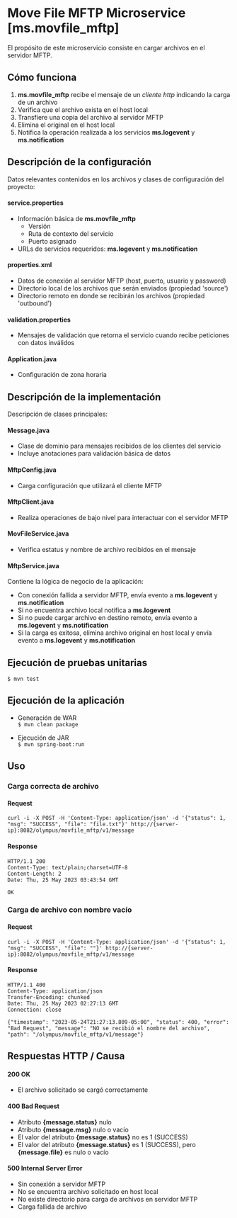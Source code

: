 
# Move File MFTP Microservice [ms.movfile_mftp]  
El propósito de este microservicio consiste en cargar archivos en el servidor MFTP.


## Cómo funciona  
1. **ms.movfile_mftp** recibe el mensaje de un *cliente http* indicando la carga de un archivo  
2. Verifica que el archivo exista en el host local  
3. Transfiere una copia del archivo al servidor MFTP  
4. Elimina el original en el host local  
4. Notifica la operación realizada a los servicios **ms.logevent** y **ms.notification**  


## Descripción de la configuración  
Datos relevantes contenidos en los archivos y clases de configuración del proyecto:  

#### service.properties  
+ Información básica de **ms.movfile_mftp**  
    - Versión  
    - Ruta de contexto del servicio  
    - Puerto asignado  
+ URLs de servicios requeridos: **ms.logevent** y **ms.notification**  

#### properties.xml  
+ Datos de conexión al servidor MFTP (host, puerto, usuario y password)  
+ Directorio local de los archivos que serán enviados (propiedad 'source')  
+ Directorio remoto en donde se recibirán los archivos (propiedad 'outbound')  

#### validation.properties  
+ Mensajes de validación que retorna el servicio cuando recibe peticiones con datos inválidos  

#### Application.java  
+ Configuración de zona horaria  


## Descripción de la implementación  
Descripción de clases principales:  

#### Message.java  
+ Clase de dominio para mensajes recibidos de los clientes del servicio
+ Incluye anotaciones para validación básica de datos

#### MftpConfig.java  
+ Carga configuración que utilizará el cliente MFTP   

#### MftpClient.java  
+ Realiza operaciones de bajo nivel para interactuar con el servidor MFTP  

#### MovFileService.java  
+ Verifica estatus y nombre de archivo recibidos en el mensaje  

#### MftpService.java  
Contiene la lógica de negocio de la aplicación:  
+ Con conexión fallida a servidor MFTP, envía evento a **ms.logevent** y **ms.notification**  
+ Si no encuentra archivo local notifica a **ms.logevent**  
+ Si no puede cargar archivo en destino remoto, envía evento a **ms.logevent** y **ms.notification**  
+ Si la carga es exitosa, elimina archivo original en host local y envía evento a **ms.logevent** y **ms.notification**  


## Ejecución de pruebas unitarias  
  `$ mvn test`


## Ejecución de la aplicación  

+ Generación de WAR  
  `$ mvn clean package`  

+ Ejecución de JAR  
  `$ mvn spring-boot:run`  


## Uso  

### Carga correcta de archivo  

#### Request  
    curl -i -X POST -H 'Content-Type: application/json' -d '{"status": 1, "msg": "SUCCESS", "file": "file.txt"}' http://{server-ip}:8082/olympus/movfile_mftp/v1/message  

#### Response  
    HTTP/1.1 200
    Content-Type: text/plain;charset=UTF-8
    Content-Length: 2
    Date: Thu, 25 May 2023 03:43:54 GMT

    OK  

### Carga de archivo con nombre vacío  

#### Request  
    curl -i -X POST -H 'Content-Type: application/json' -d '{"status": 1, "msg": "SUCCESS", "file": ""}' http://{server-ip}:8082/olympus/movfile_mftp/v1/message  

#### Response  
    HTTP/1.1 400
    Content-Type: application/json
    Transfer-Encoding: chunked
    Date: Thu, 25 May 2023 02:27:13 GMT
    Connection: close

    {"timestamp": "2023-05-24T21:27:13.809-05:00", "status": 400, "error": "Bad Request", "message": "NO se recibió el nombre del archivo", "path": "/olympus/movfile_mftp/v1/message"}  


## Respuestas HTTP / Causa  

#### 200 OK  
+ El archivo solicitado se cargó correctamente  

#### 400 Bad Request  
+ Atributo **{message.status}** nulo  
+ Atributo **{message.msg}** nulo o vacío  
+ El valor del atributo **{message.status}** no es 1 (SUCCESS)  
+ El valor del atributo **{message.status}** es 1 (SUCCESS), pero **{message.file}** es nulo o vacío  

#### 500 Internal Server Error  
+ Sin conexión a servidor MFTP  
+ No se encuentra archivo solicitado en host local  
+ No existe directorio para carga de archivos en servidor MFTP  
+ Carga fallida de archivo  
